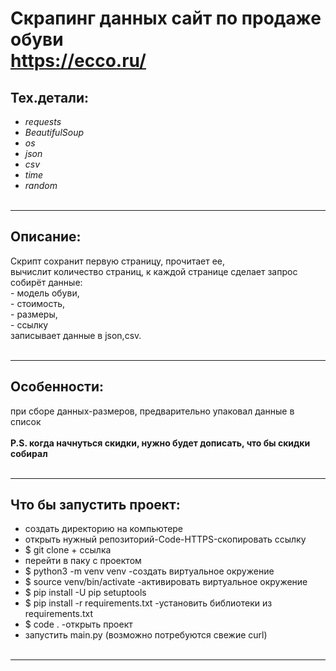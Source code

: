 # Скрапинг данных сайт по продаже обуви <br/>https://ecco.ru/


## Тех.детали: 
* _requests_ 
* _BeautifulSoup_
* _os_
* _json_
* _csv_ 
* _time_
* _random_
<br/><br/>
<hr>

## Описание:
Скрипт сохранит первую страницу, прочитает ее, 
<br/>вычислит количество страниц, к каждой странице сделает запрос
<br/>собирёт данные:
<br/>- модель обуви,
<br/>- стоимость,
<br/>- размеры,
<br/>- ссылку 
<br/>записывает данные в json,csv.
<br/><br/>
<hr>

## Особенности:
при сборе данных-размеров, предварительно упаковал данные в список <br/>
<br/>
__P.S. когда начнуться скидки, нужно будет дописать, что бы скидки собирал__
<br/><br/>
<hr>

## Что бы запустить проект:
- создать директорию на компьютере
- открыть нужный репозиторий-Code-HTTPS-скопировать ссылку
- $ git clone + ссылка
- перейти в паку с проектом
- $ python3 -m venv venv -создать виртуальное окружение
- $ source venv/bin/activate -активировать виртуальное окружение
- $ pip install -U pip setuptools
- $ pip install -r requirements.txt -установить библиотеки из requirements.txt
- $ code . -открыть проект
- запустить main.py (возможно потребуются свежие curl)
<br/><br/>
<hr>

